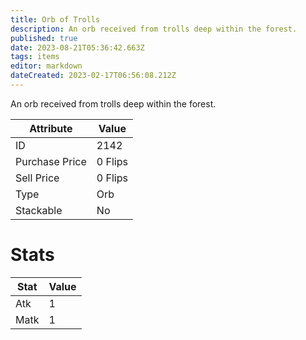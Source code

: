```yaml
---
title: Orb of Trolls
description: An orb received from trolls deep within the forest.
published: true
date: 2023-08-21T05:36:42.663Z
tags: items
editor: markdown
dateCreated: 2023-02-17T06:56:08.212Z
---
```


An orb received from trolls deep within the forest.

|Attribute|Value|
|-|-|
|ID|2142|
|Purchase Price|0 Flips|
|Sell Price|0 Flips|
|Type|Orb|
|Stackable|No|

# Stats
|Stat|Value|
|-|-|
|Atk|1|
|Matk|1|
